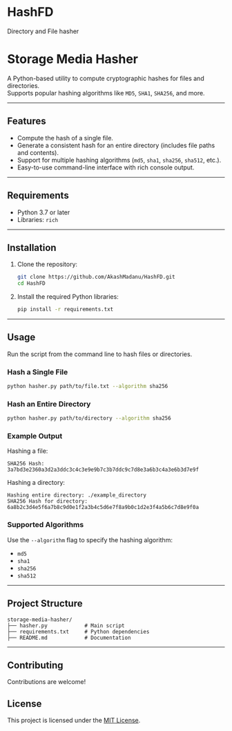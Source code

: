 # HashFD
Directory and File hasher

# Storage Media Hasher

A Python-based utility to compute cryptographic hashes for files and directories.  
Supports popular hashing algorithms like `MD5`, `SHA1`, `SHA256`, and more.

---

## Features

- Compute the hash of a single file.
- Generate a consistent hash for an entire directory (includes file paths and contents).
- Support for multiple hashing algorithms (`md5`, `sha1`, `sha256`, `sha512`, etc.).
- Easy-to-use command-line interface with rich console output.

---

## Requirements

- Python 3.7 or later
- Libraries: `rich`

---

## Installation

1. Clone the repository:
   ```bash
   git clone https://github.com/AkashMadanu/HashFD.git
   cd HashFD
   ```

2. Install the required Python libraries:
   ```bash
   pip install -r requirements.txt
   ```

---

## Usage

Run the script from the command line to hash files or directories.

### Hash a Single File
```bash
python hasher.py path/to/file.txt --algorithm sha256
```

### Hash an Entire Directory
```bash
python hasher.py path/to/directory --algorithm sha256
```

### Example Output
Hashing a file:
```
SHA256 Hash: 3a7bd3e2360a3d2a3ddc3c4c3e9e9b7c3b7ddc9c7d8e3a6b3c4a3e6b3d7e9f
```

Hashing a directory:
```
Hashing entire directory: ./example_directory
SHA256 Hash for directory: 6a8b2c3d4e5f6a7b8c9d0e1f2a3b4c5d6e7f8a9b0c1d2e3f4a5b6c7d8e9f0a
```

### Supported Algorithms
Use the `--algorithm` flag to specify the hashing algorithm:
- `md5`
- `sha1`
- `sha256` 
- `sha512`
  

---

## Project Structure

```
storage-media-hasher/
├── hasher.py            # Main script
├── requirements.txt     # Python dependencies
├── README.md            # Documentation
```

---

## Contributing

Contributions are welcome! 
## License

This project is licensed under the [MIT License](LICENSE).
